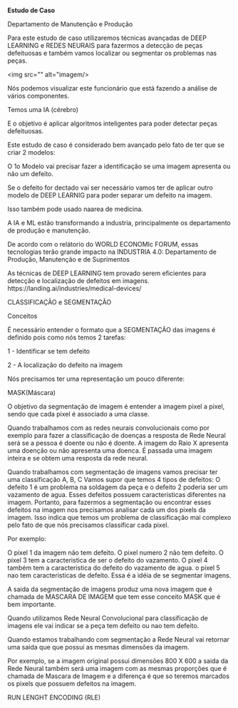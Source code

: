 <b>Estudo de Caso</b>
<p>Departamento de Manutenção e Produção</p>

<p>Para este estudo de caso utilizaremos técnicas avançadas de DEEP LEARNING e REDES NEURAIS para fazermos a detecção de peças defeituosas e também vamos localizar ou segmentar os problemas nas peças.</p>

<img src="" alt="imagem/>

<p>Nós podemos visualizar este funcionário que está fazendo a análise de vários componentes.</p>
<p>Temos uma IA (cérebro)</p>
<p>E o objetivo é aplicar algoritmos inteligentes para poder detectar peças defeituosas.</p>
<p>Este estudo de caso é considerado bem avançado pelo fato de ter que se criar 2 modelos:</p>
<p>O 1o Modelo vai precisar fazer a identificação se uma imagem apresenta ou não um defeito.</p>
<p>Se o defeito for dectado vai ser necessário vamos ter de aplicar outro modelo de DEEP LEARNIG para poder separar um defeito na imagem.</p>
<p>Isso também pode usado naarea de medicina.</p>
<p>A IA e ML estão transformando a industria, principalmente os departamento de produção e manutenção.</p>
<p>De acordo com o relátorio do WORLD ECONOMIc FORUM, essas tecnologias terão grande impacto na INDUSTRIA 4.0: Departamento de Produção, Manutenção e de Suprimentos</p>
<p>As técnicas de DEEP LEARNING tem provado serem eficientes para detecção e localização de defeitos em imagens. https://landing.ai/industries/medical-devices/</p>

CLASSIFICAÇÃO e SEGMENTAÇÃO

Conceitos

<p>É necessário entender o formato que a SEGMENTAÇÃO das imagens é definido pois como nós temos 2 tarefas:</p>
<p>1 - Identificar se tem defeito </p>
<p>2 - A localização do defeito na imagem</p>
<p>Nós precisamos ter uma representação um pouco diferente:</p>
<p>MASK(Máscara)</p>
<p>O objetivo da segmentação de imagem é entender a imagem pixel a pixel, sendo que cada pixel é associado a uma classe.</p>
<p>Quando trabalhamos com as redes neurais convolucionais como por exemplo para fazer a classificação de doenças a resposta de Rede Neural será se a pessoa é doente ou não é doente. A imagem do Raio X apresenta uma doenção ou não apresenta uma doenca. É passada uma imagem inteira e se obtem uma resposta da rede neural.</p>
<p>Quando trabalhamos com segmentação de imagens vamos precisar ter uma classificação A, B, C
Vamos supor que temos 4 tipos de defeitos: O defeito 1 é um problema na soldagem da peça e o defeito 2 poderia ser um vazamento de agua. Esses defeitos possuem caracteristicas diferentes na imagem. Portanto, para fazermos a segmentação ou encontrar esses defeitos na imagem nos precisamos analisar cada um dos pixels da imagem. Isso indica que temos um problema de classificação mai complexo pelo fato de que nós precisamos classificar cada pixel.</p>
Por exemplo:
<p>O pixel 1 da imagem não tem defeito. O pixel numero 2 não tem defeito. O pixel 3 tem a caracteristica de ser o defeito do vazamento. O pixel 4 também tem a caracteristica do defeito do vazamento de agua. o pixel 5 nao tem caracteristicas de defeito.
Essa é a idéia de se segmentar imagens.</p>
<p>A saida da segmentação de imagens produz uma nova imagem que é chamada de MASCARA DE IMAGEM que tem esse conceito MASK que é bem importante.</p>
<p>Quando utilizamos Rede Neural Convolucional para classificação de imagens ele vai indicar se a peça tem defeito ou nao tem defeito.</p>
<p>Quando estamos trabalhando com segmentação a Rede Neural vai retornar uma saida que que possui as mesmas dimensões da imagem. </p>
<p>Por exemplo, se a imagem original possui dimensões 800 X 600 a saida da Rede Neural também será uma imagem com as mesmas proporções que é chamada de Mascara de Imagem e a diferença é que so teremos marcados os pixels que possuem defeitos na imagem.
</p>
RUN LENGHT ENCODING (RLE)




